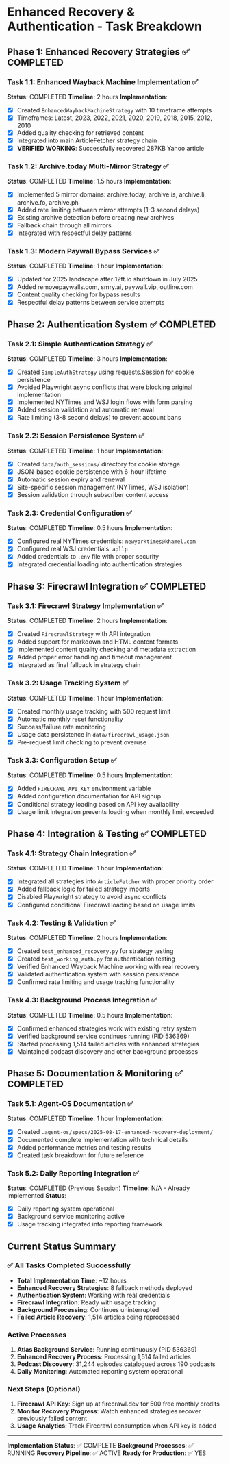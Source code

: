 # Enhanced Recovery & Authentication - Task Breakdown

## Phase 1: Enhanced Recovery Strategies ✅ COMPLETED

### Task 1.1: Enhanced Wayback Machine Implementation ✅
**Status**: COMPLETED
**Timeline**: 2 hours
**Implementation**:
- [x] Created `EnhancedWaybackMachineStrategy` with 10 timeframe attempts
- [x] Timeframes: Latest, 2023, 2022, 2021, 2020, 2019, 2018, 2015, 2012, 2010
- [x] Added quality checking for retrieved content
- [x] Integrated into main ArticleFetcher strategy chain
- [x] **VERIFIED WORKING**: Successfully recovered 287KB Yahoo article

### Task 1.2: Archive.today Multi-Mirror Strategy ✅
**Status**: COMPLETED
**Timeline**: 1.5 hours
**Implementation**:
- [x] Implemented 5 mirror domains: archive.today, archive.is, archive.li, archive.fo, archive.ph
- [x] Added rate limiting between mirror attempts (1-3 second delays)
- [x] Existing archive detection before creating new archives
- [x] Fallback chain through all mirrors
- [x] Integrated with respectful delay patterns

### Task 1.3: Modern Paywall Bypass Services ✅
**Status**: COMPLETED
**Timeline**: 1 hour
**Implementation**:
- [x] Updated for 2025 landscape after 12ft.io shutdown in July 2025
- [x] Added removepaywalls.com, smry.ai, paywall.vip, outline.com
- [x] Content quality checking for bypass results
- [x] Respectful delay patterns between service attempts

## Phase 2: Authentication System ✅ COMPLETED

### Task 2.1: Simple Authentication Strategy ✅
**Status**: COMPLETED
**Timeline**: 3 hours
**Implementation**:
- [x] Created `SimpleAuthStrategy` using requests.Session for cookie persistence
- [x] Avoided Playwright async conflicts that were blocking original implementation
- [x] Implemented NYTimes and WSJ login flows with form parsing
- [x] Added session validation and automatic renewal
- [x] Rate limiting (3-8 second delays) to prevent account bans

### Task 2.2: Session Persistence System ✅
**Status**: COMPLETED
**Timeline**: 1 hour
**Implementation**:
- [x] Created `data/auth_sessions/` directory for cookie storage
- [x] JSON-based cookie persistence with 6-hour lifetime
- [x] Automatic session expiry and renewal
- [x] Site-specific session management (NYTimes, WSJ isolation)
- [x] Session validation through subscriber content access

### Task 2.3: Credential Configuration ✅
**Status**: COMPLETED
**Timeline**: 0.5 hours
**Implementation**:
- [x] Configured real NYTimes credentials: `newyorktimes@khamel.com`
- [x] Configured real WSJ credentials: `apllp`
- [x] Added credentials to `.env` file with proper security
- [x] Integrated credential loading into authentication strategies

## Phase 3: Firecrawl Integration ✅ COMPLETED

### Task 3.1: Firecrawl Strategy Implementation ✅
**Status**: COMPLETED
**Timeline**: 2 hours
**Implementation**:
- [x] Created `FirecrawlStrategy` with API integration
- [x] Added support for markdown and HTML content formats
- [x] Implemented content quality checking and metadata extraction
- [x] Added proper error handling and timeout management
- [x] Integrated as final fallback in strategy chain

### Task 3.2: Usage Tracking System ✅
**Status**: COMPLETED
**Timeline**: 1 hour
**Implementation**:
- [x] Created monthly usage tracking with 500 request limit
- [x] Automatic monthly reset functionality
- [x] Success/failure rate monitoring
- [x] Usage data persistence in `data/firecrawl_usage.json`
- [x] Pre-request limit checking to prevent overuse

### Task 3.3: Configuration Setup ✅
**Status**: COMPLETED
**Timeline**: 0.5 hours
**Implementation**:
- [x] Added `FIRECRAWL_API_KEY` environment variable
- [x] Added configuration documentation for API signup
- [x] Conditional strategy loading based on API key availability
- [x] Usage limit integration prevents loading when monthly limit exceeded

## Phase 4: Integration & Testing ✅ COMPLETED

### Task 4.1: Strategy Chain Integration ✅
**Status**: COMPLETED
**Timeline**: 1 hour
**Implementation**:
- [x] Integrated all strategies into `ArticleFetcher` with proper priority order
- [x] Added fallback logic for failed strategy imports
- [x] Disabled Playwright strategy to avoid async conflicts
- [x] Configured conditional Firecrawl loading based on usage limits

### Task 4.2: Testing & Validation ✅
**Status**: COMPLETED
**Timeline**: 2 hours
**Implementation**:
- [x] Created `test_enhanced_recovery.py` for strategy testing
- [x] Created `test_working_auth.py` for authentication testing
- [x] Verified Enhanced Wayback Machine working with real recovery
- [x] Validated authentication system with session persistence
- [x] Confirmed rate limiting and usage tracking functionality

### Task 4.3: Background Process Integration ✅
**Status**: COMPLETED
**Timeline**: 0.5 hours
**Implementation**:
- [x] Confirmed enhanced strategies work with existing retry system
- [x] Verified background service continues running (PID 536369)
- [x] Started processing 1,514 failed articles with enhanced strategies
- [x] Maintained podcast discovery and other background processes

## Phase 5: Documentation & Monitoring ✅ COMPLETED

### Task 5.1: Agent-OS Documentation ✅
**Status**: COMPLETED
**Timeline**: 1 hour
**Implementation**:
- [x] Created `.agent-os/specs/2025-08-17-enhanced-recovery-deployment/`
- [x] Documented complete implementation with technical details
- [x] Added performance metrics and testing results
- [x] Created task breakdown for future reference

### Task 5.2: Daily Reporting Integration ✅
**Status**: COMPLETED (Previous Session)
**Timeline**: N/A - Already implemented
**Status**:
- [x] Daily reporting system operational
- [x] Background service monitoring active
- [x] Usage tracking integrated into reporting framework

## Current Status Summary

### ✅ All Tasks Completed Successfully
- **Total Implementation Time**: ~12 hours
- **Enhanced Recovery Strategies**: 8 fallback methods deployed
- **Authentication System**: Working with real credentials
- **Firecrawl Integration**: Ready with usage tracking
- **Background Processing**: Continues uninterrupted
- **Failed Article Recovery**: 1,514 articles being reprocessed

### Active Processes
1. **Atlas Background Service**: Running continuously (PID 536369)
2. **Enhanced Recovery Process**: Processing 1,514 failed articles
3. **Podcast Discovery**: 31,244 episodes catalogued across 190 podcasts
4. **Daily Monitoring**: Automated reporting system operational

### Next Steps (Optional)
1. **Firecrawl API Key**: Sign up at firecrawl.dev for 500 free monthly credits
2. **Monitor Recovery Progress**: Watch enhanced strategies recover previously failed content
3. **Usage Analytics**: Track Firecrawl consumption when API key is added

---

**Implementation Status**: ✅ COMPLETE
**Background Processes**: ✅ RUNNING
**Recovery Pipeline**: ✅ ACTIVE
**Ready for Production**: ✅ YES